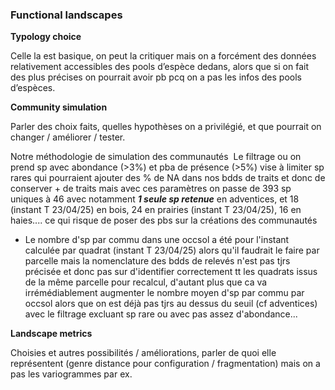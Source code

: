 ### Functional landscapes

**Typology choice**

Celle la est basique, on peut la critiquer mais on a forcément des données relativement accessibles des pools d’espèce dedans, alors que si on fait des plus précises on pourrait avoir pb pcq on a pas les infos des pools d’espèces.

**Community simulation**

Parler des choix faits, quelles hypothèses on a privilégié, et que pourrait on changer / améliorer / tester.
 

Notre méthodologie de simulation des communautés  Le filtrage ou on prend sp avec abondance (>3%) et pba de présence (>5%) vise à limiter sp rares qui pourraient ajouter des % de NA dans nos bdds de traits et donc de conserver + de traits mais avec ces paramètres on passe de 393 sp uniques à 46 avec notamment ***1 seule sp retenue*** en adventices, et 18 (instant T 23/04/25) en bois, 24 en prairies (instant T 23/04/25), 16 en haies.... ce qui risque de poser des pbs sur la créations des communautés

- Le nombre d'sp par commu dans une occsol a été pour l'instant calculée par quadrat (instant T 23/04/25) alors qu'il faudrait le faire par parcelle mais la nomenclature des bdds de relevés n'est pas tjrs précisée et donc pas sur d'identifier correctement tt les quadrats issus de la même parcelle pour recalcul, d'autant plus que ca va irrémédiablement augmenter le nombre moyen d'sp par commu par occsol alors que on est déjà pas tjrs au dessus du seuil (cf adventices) avec le filtrage excluant sp rare ou avec pas assez d'abondance...

**Landscape metrics**

Choisies et autres possibilités / améliorations, parler de quoi elle représentent (genre distance pour configuration / fragmentation) mais on a pas les variogrammes par ex.